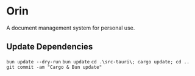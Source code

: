 # Orin

A document management system for personal use.

## Update Dependencies

`bun update --dry-run`
`bun update`
`cd .\src-tauri\; cargo update; cd ..`
`git commit -am "Cargo & Bun update"`
